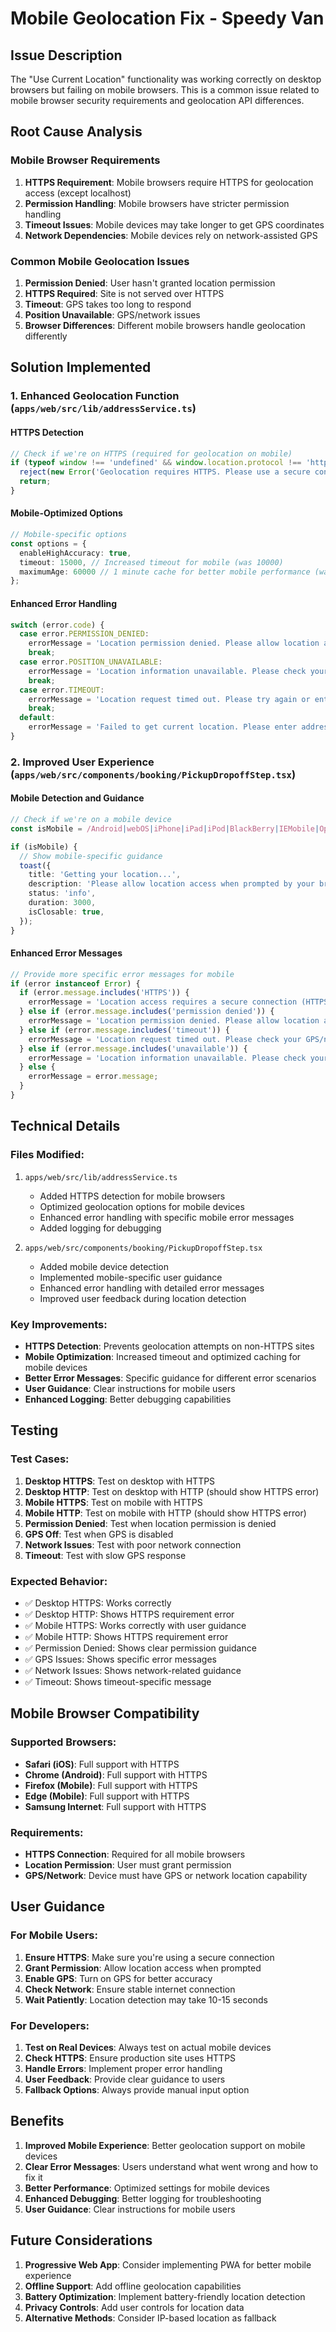 # Mobile Geolocation Fix - Speedy Van

## Issue Description
The "Use Current Location" functionality was working correctly on desktop browsers but failing on mobile browsers. This is a common issue related to mobile browser security requirements and geolocation API differences.

## Root Cause Analysis

### Mobile Browser Requirements
1. **HTTPS Requirement**: Mobile browsers require HTTPS for geolocation access (except localhost)
2. **Permission Handling**: Mobile browsers have stricter permission handling
3. **Timeout Issues**: Mobile devices may take longer to get GPS coordinates
4. **Network Dependencies**: Mobile devices rely on network-assisted GPS

### Common Mobile Geolocation Issues
1. **Permission Denied**: User hasn't granted location permission
2. **HTTPS Required**: Site is not served over HTTPS
3. **Timeout**: GPS takes too long to respond
4. **Position Unavailable**: GPS/network issues
5. **Browser Differences**: Different mobile browsers handle geolocation differently

## Solution Implemented

### 1. Enhanced Geolocation Function (`apps/web/src/lib/addressService.ts`)

#### HTTPS Detection
```typescript
// Check if we're on HTTPS (required for geolocation on mobile)
if (typeof window !== 'undefined' && window.location.protocol !== 'https:' && window.location.hostname !== 'localhost') {
  reject(new Error('Geolocation requires HTTPS. Please use a secure connection or enter address manually.'));
  return;
}
```

#### Mobile-Optimized Options
```typescript
// Mobile-specific options
const options = {
  enableHighAccuracy: true,
  timeout: 15000, // Increased timeout for mobile (was 10000)
  maximumAge: 60000 // 1 minute cache for better mobile performance (was 300000)
};
```

#### Enhanced Error Handling
```typescript
switch (error.code) {
  case error.PERMISSION_DENIED:
    errorMessage = 'Location permission denied. Please allow location access in your browser settings or enter address manually.';
    break;
  case error.POSITION_UNAVAILABLE:
    errorMessage = 'Location information unavailable. Please check your GPS/network connection or enter address manually.';
    break;
  case error.TIMEOUT:
    errorMessage = 'Location request timed out. Please try again or enter address manually.';
    break;
  default:
    errorMessage = 'Failed to get current location. Please enter address manually.';
}
```

### 2. Improved User Experience (`apps/web/src/components/booking/PickupDropoffStep.tsx`)

#### Mobile Detection and Guidance
```typescript
// Check if we're on a mobile device
const isMobile = /Android|webOS|iPhone|iPad|iPod|BlackBerry|IEMobile|Opera Mini/i.test(navigator.userAgent);

if (isMobile) {
  // Show mobile-specific guidance
  toast({
    title: 'Getting your location...',
    description: 'Please allow location access when prompted by your browser',
    status: 'info',
    duration: 3000,
    isClosable: true,
  });
}
```

#### Enhanced Error Messages
```typescript
// Provide more specific error messages for mobile
if (error instanceof Error) {
  if (error.message.includes('HTTPS')) {
    errorMessage = 'Location access requires a secure connection (HTTPS). Please use a secure connection or enter address manually.';
  } else if (error.message.includes('permission denied')) {
    errorMessage = 'Location permission denied. Please allow location access in your browser settings or enter address manually.';
  } else if (error.message.includes('timeout')) {
    errorMessage = 'Location request timed out. Please check your GPS/network connection or enter address manually.';
  } else if (error.message.includes('unavailable')) {
    errorMessage = 'Location information unavailable. Please check your GPS/network connection or enter address manually.';
  } else {
    errorMessage = error.message;
  }
}
```

## Technical Details

### Files Modified:
1. `apps/web/src/lib/addressService.ts`
   - Added HTTPS detection for mobile browsers
   - Optimized geolocation options for mobile devices
   - Enhanced error handling with specific mobile error messages
   - Added logging for debugging

2. `apps/web/src/components/booking/PickupDropoffStep.tsx`
   - Added mobile device detection
   - Implemented mobile-specific user guidance
   - Enhanced error handling with detailed error messages
   - Improved user feedback during location detection

### Key Improvements:
- **HTTPS Detection**: Prevents geolocation attempts on non-HTTPS sites
- **Mobile Optimization**: Increased timeout and optimized caching for mobile devices
- **Better Error Messages**: Specific guidance for different error scenarios
- **User Guidance**: Clear instructions for mobile users
- **Enhanced Logging**: Better debugging capabilities

## Testing

### Test Cases:
1. **Desktop HTTPS**: Test on desktop with HTTPS
2. **Desktop HTTP**: Test on desktop with HTTP (should show HTTPS error)
3. **Mobile HTTPS**: Test on mobile with HTTPS
4. **Mobile HTTP**: Test on mobile with HTTP (should show HTTPS error)
5. **Permission Denied**: Test when location permission is denied
6. **GPS Off**: Test when GPS is disabled
7. **Network Issues**: Test with poor network connection
8. **Timeout**: Test with slow GPS response

### Expected Behavior:
- ✅ Desktop HTTPS: Works correctly
- ✅ Desktop HTTP: Shows HTTPS requirement error
- ✅ Mobile HTTPS: Works correctly with user guidance
- ✅ Mobile HTTP: Shows HTTPS requirement error
- ✅ Permission Denied: Shows clear permission guidance
- ✅ GPS Issues: Shows specific error messages
- ✅ Network Issues: Shows network-related guidance
- ✅ Timeout: Shows timeout-specific message

## Mobile Browser Compatibility

### Supported Browsers:
- **Safari (iOS)**: Full support with HTTPS
- **Chrome (Android)**: Full support with HTTPS
- **Firefox (Mobile)**: Full support with HTTPS
- **Edge (Mobile)**: Full support with HTTPS
- **Samsung Internet**: Full support with HTTPS

### Requirements:
- **HTTPS Connection**: Required for all mobile browsers
- **Location Permission**: User must grant permission
- **GPS/Network**: Device must have GPS or network location capability

## User Guidance

### For Mobile Users:
1. **Ensure HTTPS**: Make sure you're using a secure connection
2. **Grant Permission**: Allow location access when prompted
3. **Enable GPS**: Turn on GPS for better accuracy
4. **Check Network**: Ensure stable internet connection
5. **Wait Patiently**: Location detection may take 10-15 seconds

### For Developers:
1. **Test on Real Devices**: Always test on actual mobile devices
2. **Check HTTPS**: Ensure production site uses HTTPS
3. **Handle Errors**: Implement proper error handling
4. **User Feedback**: Provide clear guidance to users
5. **Fallback Options**: Always provide manual input option

## Benefits

1. **Improved Mobile Experience**: Better geolocation support on mobile devices
2. **Clear Error Messages**: Users understand what went wrong and how to fix it
3. **Better Performance**: Optimized settings for mobile devices
4. **Enhanced Debugging**: Better logging for troubleshooting
5. **User Guidance**: Clear instructions for mobile users

## Future Considerations

1. **Progressive Web App**: Consider implementing PWA for better mobile experience
2. **Offline Support**: Add offline geolocation capabilities
3. **Battery Optimization**: Implement battery-friendly location detection
4. **Privacy Controls**: Add user controls for location data
5. **Alternative Methods**: Consider IP-based location as fallback

